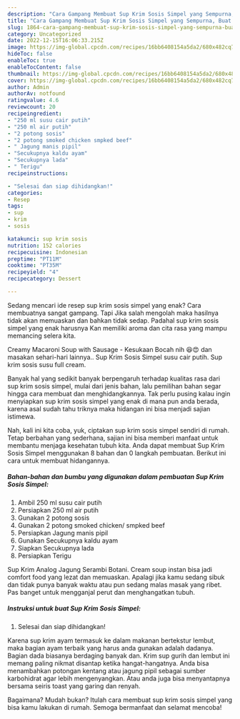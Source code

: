 ```yaml
---
description: "Cara Gampang Membuat Sup Krim Sosis Simpel yang Sempurna, Buat Buka Puasa Lezat Sekali"
title: "Cara Gampang Membuat Sup Krim Sosis Simpel yang Sempurna, Buat Buka Puasa Lezat Sekali"
slug: 1864-cara-gampang-membuat-sup-krim-sosis-simpel-yang-sempurna-buat-buka-puasa-lezat-sekali
category: Uncategorized
date: 2022-12-15T16:06:33.215Z
image: https://img-global.cpcdn.com/recipes/16bb6408154a5da2/680x482cq70/sup-krim-sosis-simpel-foto-resep-utama.jpg
hideToc: false
enableToc: true
enableTocContent: false
thumbnail: https://img-global.cpcdn.com/recipes/16bb6408154a5da2/680x482cq70/sup-krim-sosis-simpel-foto-resep-utama.jpg
cover: https://img-global.cpcdn.com/recipes/16bb6408154a5da2/680x482cq70/sup-krim-sosis-simpel-foto-resep-utama.jpg
author: Admin
authorAv: notfound
ratingvalue: 4.6
reviewcount: 20
recipeingredient:
- "250 ml susu cair putih"
- "250 ml air putih"
- "2 potong sosis"
- "2 potong smoked chicken smpked beef"
- " Jagung manis pipil"
- "Secukupnya kaldu ayam"
- "Secukupnya lada"
- " Terigu"
recipeinstructions:

- "Selesai dan siap dihidangkan!"
categories:
- Resep
tags:
- sup
- krim
- sosis

katakunci: sup krim sosis 
nutrition: 152 calories
recipecuisine: Indonesian
preptime: "PT11M"
cooktime: "PT35M"
recipeyield: "4"
recipecategory: Dessert

---
```



Sedang mencari ide resep sup krim sosis simpel yang enak? Cara membuatnya sangat gampang. Tapi Jika salah mengolah maka hasilnya tidak akan memuaskan dan bahkan tidak sedap. Padahal sup krim sosis simpel yang enak harusnya Kan memiliki aroma dan cita rasa yang mampu memancing selera kita.


Creamy Macaroni Soup with Sausage - Kesukaan Bocah nih 😆😍 dan masakan sehari-hari lainnya.. Sup Krim Sosis Simpel susu cair putih. Sup krim sosis susu full cream.

Banyak hal yang sedikit banyak berpengaruh terhadap kualitas rasa dari sup krim sosis simpel, mulai dari jenis bahan, lalu pemilihan bahan segar hingga cara membuat dan menghidangkannya. Tak perlu pusing kalau ingin menyiapkan sup krim sosis simpel yang enak di mana pun anda berada, karena asal sudah tahu triknya maka hidangan ini bisa menjadi sajian istimewa.


Nah, kali ini kita coba, yuk, ciptakan sup krim sosis simpel sendiri di rumah. Tetap berbahan yang sederhana, sajian ini bisa memberi manfaat untuk membantu menjaga kesehatan tubuh kita. Anda dapat membuat Sup Krim Sosis Simpel menggunakan 8 bahan dan 0 langkah pembuatan. Berikut ini cara untuk membuat hidangannya.

<!--inarticleads1-->

##### Bahan-bahan dan bumbu yang digunakan dalam pembuatan Sup Krim Sosis Simpel:

1. Ambil 250 ml susu cair putih
1. Persiapkan 250 ml air putih
1. Gunakan 2 potong sosis
1. Gunakan 2 potong smoked chicken/ smpked beef
1. Persiapkan  Jagung manis pipil
1. Gunakan Secukupnya kaldu ayam
1. Siapkan Secukupnya lada
1. Persiapkan  Terigu


Sup Krim Analog Jagung Serambi Botani. Cream soup instan bisa jadi comfort food yang lezat dan memuaskan. Apalagi jika kamu sedang sibuk dan tidak punya banyak waktu atau pun sedang malas masak yang ribet. Pas banget untuk mengganjal perut dan menghangatkan tubuh. 

<!--inarticleads2-->

##### Instruksi untuk buat Sup Krim Sosis Simpel:


1. Selesai dan siap dihidangkan!

Karena sup krim ayam termasuk ke dalam makanan bertekstur lembut, maka bagian ayam terbaik yang harus anda gunakan adalah dadanya. Bagian dada biasanya berdaging banyak dan. Krim sup gurih dan lembut ini memang paling nikmat disantap ketika hangat-hangatnya. Anda bisa menambahkan potongan kentang atau jagung pipil sebagai sumber karbohidrat agar lebih mengenyangkan. Atau anda juga bisa menyantapnya bersama seiris toast yang garing dan renyah. 

Bagaimana? Mudah bukan? Itulah cara membuat sup krim sosis simpel yang bisa kamu lakukan di rumah. Semoga bermanfaat dan selamat mencoba!
